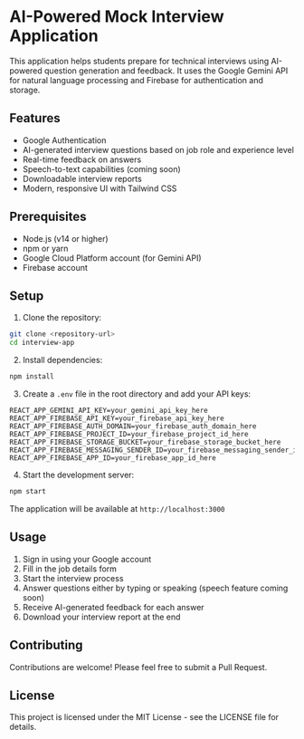# AI-Powered Mock Interview Application

This application helps students prepare for technical interviews using AI-powered question generation and feedback. It uses the Google Gemini API for natural language processing and Firebase for authentication and storage.

## Features

- Google Authentication
- AI-generated interview questions based on job role and experience level
- Real-time feedback on answers
- Speech-to-text capabilities (coming soon)
- Downloadable interview reports
- Modern, responsive UI with Tailwind CSS

## Prerequisites

- Node.js (v14 or higher)
- npm or yarn
- Google Cloud Platform account (for Gemini API)
- Firebase account

## Setup

1. Clone the repository:
```bash
git clone <repository-url>
cd interview-app
```

2. Install dependencies:
```bash
npm install
```

3. Create a `.env` file in the root directory and add your API keys:
```
REACT_APP_GEMINI_API_KEY=your_gemini_api_key_here
REACT_APP_FIREBASE_API_KEY=your_firebase_api_key_here
REACT_APP_FIREBASE_AUTH_DOMAIN=your_firebase_auth_domain_here
REACT_APP_FIREBASE_PROJECT_ID=your_firebase_project_id_here
REACT_APP_FIREBASE_STORAGE_BUCKET=your_firebase_storage_bucket_here
REACT_APP_FIREBASE_MESSAGING_SENDER_ID=your_firebase_messaging_sender_id_here
REACT_APP_FIREBASE_APP_ID=your_firebase_app_id_here
```

4. Start the development server:
```bash
npm start
```

The application will be available at `http://localhost:3000`

## Usage

1. Sign in using your Google account
2. Fill in the job details form
3. Start the interview process
4. Answer questions either by typing or speaking (speech feature coming soon)
5. Receive AI-generated feedback for each answer
6. Download your interview report at the end

## Contributing

Contributions are welcome! Please feel free to submit a Pull Request.

## License

This project is licensed under the MIT License - see the LICENSE file for details.
